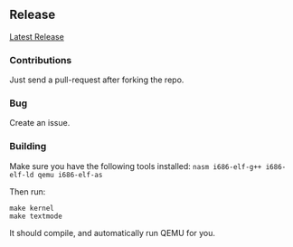 ## Release

[Latest Release](https://github.com/Daniyal-Warraich/CeneOS/releases/tag/v1.5.1)

### Contributions
Just send a pull-request after forking the repo.

### Bug
Create an issue.

### Building
Make sure you have the following tools installed: `nasm i686-elf-g++ i686-elf-ld qemu i686-elf-as`

Then run:
```
make kernel
make textmode
```

It should compile, and automatically run QEMU for you.
